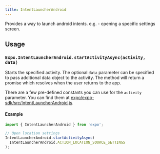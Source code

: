 ```yaml
---
title: IntentLauncherAndroid
---
```


Provides a way to launch android intents. e.g. - opening a specific settings screen.

## Usage

### `Expo.IntentLauncherAndroid.startActivityAsync(activity, data)`

Starts the specified activity. The optional `data` parameter can be specified to pass additional data object to the activity. The method will return a promise which resolves when the user returns to the app.

There are a few pre-defined constants you can use for the `activity` parameter. You can find them at [expo/expo-sdk/src/IntentLauncherAndroid.js](https://github.com/expo/expo-sdk/blob/master/src/IntentLauncherAndroid.js).

#### Example

```javascript
import { IntentLauncherAndroid } from 'expo';

// Open location settings
IntentLauncherAndroid.startActivityAsync(
  IntentLauncherAndroid.ACTION_LOCATION_SOURCE_SETTINGS
);
```
